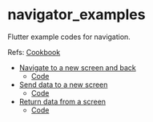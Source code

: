 # navigator_examples
Flutter example codes for navigation.

Refs: [Cookbook](https://flutter.io/cookbook/)

- [Navigate to a new screen and back](https://flutter.io/cookbook/navigation/navigation-basics/)
  - [Code](./lib/new_screen_and_back)
- [Send data to a new screen](https://flutter.io/cookbook/navigation/passing-data/)
  - [Code](./lib/send_data)
- [Return data from a screen](https://flutter.io/cookbook/navigation/returning-data/)
  - [Code](./lib/return_data)
